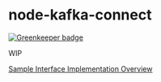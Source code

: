 # node-kafka-connect

[![Greenkeeper badge](https://badges.greenkeeper.io/nodefluent/kafka-connect.svg)](https://greenkeeper.io/)

WIP

[Sample Interface Implementation Overview](docs/sample.md)